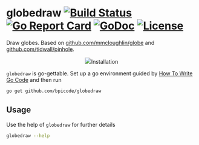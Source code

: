 # globedraw [![Build Status](https://semaphoreci.com/api/v1/bpicode/globedraw/branches/master/shields_badge.svg)](https://semaphoreci.com/bpicode/globedraw) [![Go Report Card](https://goreportcard.com/badge/github.com/bpicode/globedraw)](https://goreportcard.com/report/github.com/bpicode/globedraw) [![GoDoc](https://godoc.org/github.com/bpicode/globedraw?status.svg)](https://godoc.org/github.com/bpicode/globedraw) [![License](https://img.shields.io/github/license/bpicode/globedraw.svg)](https://opensource.org/licenses/MIT)
Draw globes. Based on [github.com/mmcloughlin/globe](https://github.com/mmcloughlin/globe) and 
[github.com/tidwall/pinhole](https://github.com/tidwall/pinhole).

<p align="center"><img src="https://github.com/bpicode/globedraw/blob/master/examples/towns-of-the-world.png?raw=true/></p>

## Installation
`globedraw` is go-gettable. Set up a go environment guided by [How To Write Go Code](http://golang.org/doc/code.html)
and then run
```sh
go get github.com/bpicode/globedraw
```

## Usage
Use the help of `globedraw` for further details
```sh
globedraw --help
```
